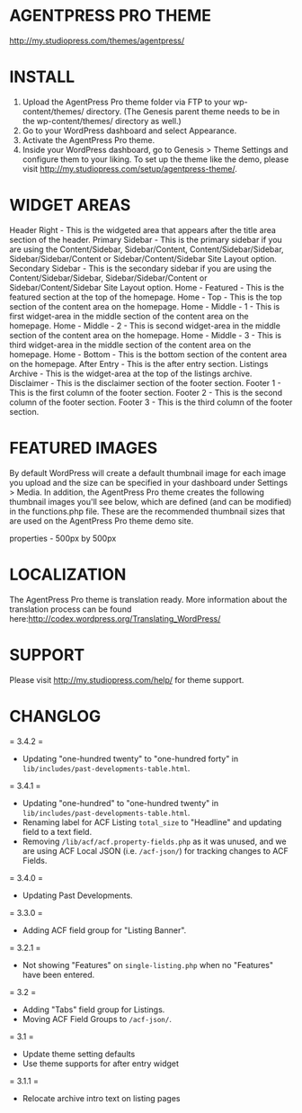 # AGENTPRESS PRO THEME
http://my.studiopress.com/themes/agentpress/

# INSTALL
1. Upload the AgentPress Pro theme folder via FTP to your wp-content/themes/ directory. (The Genesis parent theme needs to be in the wp-content/themes/ directory as well.)
2. Go to your WordPress dashboard and select Appearance.
3. Activate the AgentPress Pro theme.
4. Inside your WordPress dashboard, go to Genesis > Theme Settings and configure them to your liking. To set up the theme like the demo, please visit http://my.studiopress.com/setup/agentpress-theme/.

# WIDGET AREAS
Header Right - This is the widgeted area that appears after the title area section of the header.
Primary Sidebar - This is the primary sidebar if you are using the Content/Sidebar, Sidebar/Content, Content/Sidebar/Sidebar, Sidebar/Sidebar/Content or Sidebar/Content/Sidebar Site Layout option.
Secondary Sidebar - This is the secondary sidebar if you are using the Content/Sidebar/Sidebar, Sidebar/Sidebar/Content or Sidebar/Content/Sidebar Site Layout option.
Home - Featured - This is the featured section at the top of the homepage.
Home - Top - This is the top section of the content area on the homepage.
Home - Middle - 1 - This is first widget-area in the middle section of the content area on the homepage.
Home - Middle - 2 - This is second widget-area in the middle section of the content area on the homepage.
Home - Middle - 3 - This is third widget-area in the middle section of the content area on the homepage.
Home - Bottom - This is the bottom section of the content area on the homepage.
After Entry - This is the after entry section.
Listings Archive - This is the widget-area at the top of the listings archive.
Disclaimer - This is the disclaimer section of the footer section.
Footer 1 - This is the first column of the footer section.
Footer 2 - This is the second column of the footer section.
Footer 3 - This is the third column of the footer section.

# FEATURED IMAGES
By default WordPress will create a default thumbnail image for each image you upload and the size can be specified in your dashboard under Settings > Media. In addition, the AgentPress Pro theme creates the following thumbnail images you'll see below, which are defined (and can be modified) in the functions.php file. These are the recommended thumbnail sizes that are used on the AgentPress Pro theme demo site.

properties - 500px by 500px

# LOCALIZATION
The AgentPress Pro theme is translation ready.  More information about the translation process can be found here:http://codex.wordpress.org/Translating_WordPress/

# SUPPORT
Please visit http://my.studiopress.com/help/ for theme support.

# CHANGLOG

= 3.4.2 =
* Updating "one-hundred twenty" to "one-hundred forty" in `lib/includes/past-developments-table.html`.

= 3.4.1 =
* Updating "one-hundred" to "one-hundred twenty" in `lib/includes/past-developments-table.html`.
* Renaming label for ACF Listing `total_size` to "Headline" and updating field to a text field.
* Removing `/lib/acf/acf.property-fields.php` as it was unused, and we are using ACF Local JSON (i.e. `/acf-json/`) for tracking changes to ACF Fields.

= 3.4.0 =
* Updating Past Developments.

= 3.3.0 =
* Adding ACF field group for "Listing Banner".

= 3.2.1 =
* Not showing "Features" on `single-listing.php` when no "Features" have been entered.

= 3.2 =
* Adding "Tabs" field group for Listings.
* Moving ACF Field Groups to `/acf-json/`.

= 3.1 =
* Update theme setting defaults
* Use theme supports for after entry widget

= 3.1.1 =
* Relocate archive intro text on listing pages
